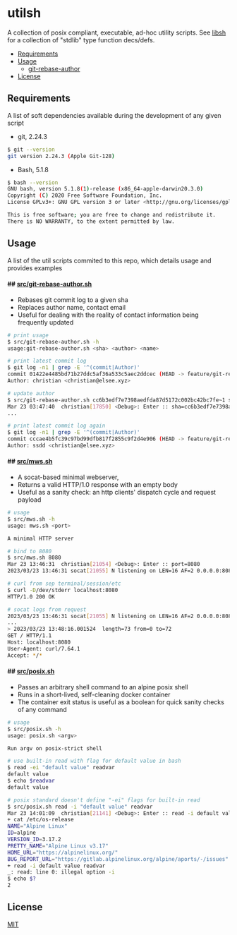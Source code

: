 # utilsh

A collection of posix compliant, executable, ad-hoc utility scripts. See [libsh](/christian-elsee/libsh) for a collection of "stdlib" type function decs/defs.

- [Requirements](#requirements)
- [Usage](#usage)
  - [git-rebase-author](#git-rebase-author)
- [License](#license)

## Requirements

A list of soft dependencies available during the development of any given script

- git, 2.24.3
```sh
$ git --version
git version 2.24.3 (Apple Git-128)
```
- Bash, 5.1.8
```sh
$ bash --version
GNU bash, version 5.1.8(1)-release (x86_64-apple-darwin20.3.0)
Copyright (C) 2020 Free Software Foundation, Inc.
License GPLv3+: GNU GPL version 3 or later <http://gnu.org/licenses/gpl.html>

This is free software; you are free to change and redistribute it.
There is NO WARRANTY, to the extent permitted by law.
```

## Usage

A list of the util scripts commited to this repo, which details usage and provides examples

#### ## <a id="git-rebase-author"></a>[src/git-rebase-author.sh](src/git-rebase-author.sh)

- Rebases git commit log to a given sha
- Replaces author name, contact email
- Useful for dealing with the reality of contact information being frequently updated

```sh
# print usage
$ src/git-rebase-author.sh -h
usage:git-rebase-author.sh <sha> <author> <name>
```
```sh
# print latest commit log
$ git log -n1 | grep -E '^(commit|Author)'
commit 01422e4485bd71b27ddc5af36a533c5aec2ddcec (HEAD -> feature/git-rebase-author.sh)
Author: christian <christian@elsee.xyz>
```
```sh
# update author
$ src/git-rebase-author.sh cc6b3edf7e7398aedfda87d5172c002bc42bc7fe~1 ssdd christian@elsee.xyz
Mar 23 03:47:40  christian[17850] <Debug>: Enter :: sha=cc6b3edf7e7398aedfda87d5172c002bc42bc7fe~1 name=ssdd email=christian@elsee.xyz
...
```
```sh
# print latest commit log again
$ git log -n1 | grep -E '^(commit|Author)'
commit cccae4b5fc39c97bd99dfb817f2855c9f2d4e906 (HEAD -> feature/git-rebase-author.sh)
Author: ssdd <christian@elsee.xyz>
```
#### ## <a id="mws"></a>[src/mws.sh](src/mws.sh)

- A socat-based minimal webserver,
- Returns a valid HTTP/1.0 response with an empty body
- Useful as a sanity check: an http clients' dispatch cycle and request payload

```sh
# usage
$ src/mws.sh -h
usage: mws.sh <port>

A minimal HTTP server
```
```sh
# bind to 8080
$ src/mws.sh 8080
Mar 23 13:46:31  christian[21054] <Debug>: Enter :: port=8080
2023/03/23 13:46:31 socat[21055] N listening on LEN=16 AF=2 0.0.0.0:8080
```
```sh
# curl from sep terminal/session/etc
$ curl -D/dev/stderr localhost:8080
HTTP/1.0 200 OK
```
```sh
# socat logs from request
2023/03/23 13:46:31 socat[21055] N listening on LEN=16 AF=2 0.0.0.0:8080
...
> 2023/03/23 13:48:16.001524  length=73 from=0 to=72
GET / HTTP/1.1
Host: localhost:8080
User-Agent: curl/7.64.1
Accept: */*
```
#### ## <a id="posix"></a>[src/posix.sh](src/posix.sh)

- Passes an arbitrary shell command to an alpine posix shell
- Runs in a short-lived, self-cleaning docker container
- The container exit status is useful as a boolean for quick sanity checks of any command

```sh
# usage
$ src/posix.sh -h
usage: posix.sh <argv>

Run argv on posix-strict shell
```
```sh
# use built-in read with flag for default value in bash
$ read -ei "default value" readvar
default value
$ echo $readvar
default value
```
```sh
# posix standard doesn't define "-ei" flags for built-in read
$ src/posix.sh read -i "default value" readvar
Mar 23 14:01:09  christian[21141] <Debug>: Enter :: read -i default value readvar
+ cat /etc/os-release
NAME="Alpine Linux"
ID=alpine
VERSION_ID=3.17.2
PRETTY_NAME="Alpine Linux v3.17"
HOME_URL="https://alpinelinux.org/"
BUG_REPORT_URL="https://gitlab.alpinelinux.org/alpine/aports/-/issues"
+ read -i default value readvar
_: read: line 0: illegal option -i
$ echo $?
2
```

## License

[MIT](https://choosealicense.com/licenses/mit/)
